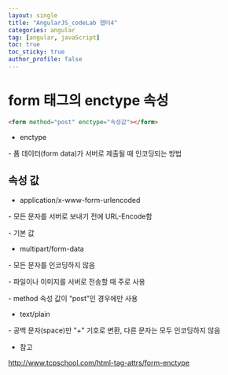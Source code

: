 ```yaml
---
layout: single
title: "AngularJS_codeLab 챕터4"
categories: angular
tag: [angular, javaScript]
toc: true
toc_sticky: true
author_profile: false
---
```

# form 태그의 enctype 속성

```html
<form method="post" enctype="속성값"></form>
```

* enctype

\- 폼 데이터(form data)가 서버로 제출될 때 인코딩되는 방법



## 속성 값

* application/x-www-form-urlencoded

\- 모든 문자를 서버로 보내기 전에 URL-Encode함

\- 기본 값

* multipart/form-data

\- 모든 문자를 인코딩하지 않음

\- 파일이나 이미지를 서버로 전송할 때 주로 사용

\- method 속성 값이 “post”인 경우에만 사용

* text/plain

\- 공백 문자(space)만 "+" 기호로 변환, 다른 문자는 모두 인코딩하지 않음



* 참고

http://www.tcpschool.com/html-tag-attrs/form-enctype
